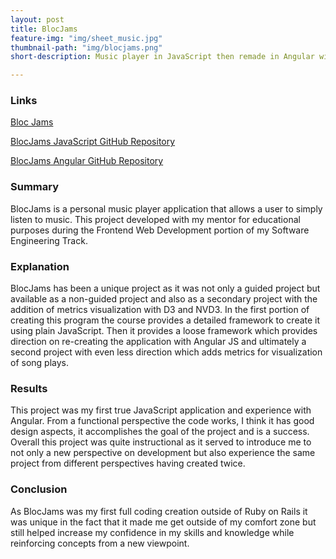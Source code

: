 ```yaml
---
layout: post
title: BlocJams
feature-img: "img/sheet_music.jpg"
thumbnail-path: "img/blocjams.png"
short-description: Music player in JavaScript then remade in Angular with metrics using D3 and NVD3.

---
```

### Links

<a href="https://polar-tor-69433.herokuapp.com/">Bloc Jams</a>

<a href="https://github.com/swentling87/bloc-jams">BlocJams JavaScript GitHub Repository</a>

<a href="https://github.com/swentling87/bloc-jams-angular">BlocJams Angular GitHub Repository</a>

### Summary

BlocJams is a personal music player application that allows a user to simply listen to music. This project developed with my mentor for educational purposes during the Frontend Web Development portion of my Software Engineering Track.

### Explanation

BlocJams has been a unique project as it was not only a guided project but available as a non-guided project and also as a secondary project with the addition of metrics visualization with D3 and NVD3. In the first portion of creating this program the course provides a detailed framework to create it using plain JavaScript. Then it provides a loose framework which provides direction on re-creating the application with Angular JS and ultimately a second project with even less direction which adds metrics for visualization of song plays.

### Results

This project was my first true JavaScript application and experience with Angular. From a functional perspective the code works, I think it has good design aspects, it accomplishes the goal of the project and is a success. Overall this project was quite instructional as it served to introduce me to not only a new perspective on development but also experience the same project from different perspectives having created twice.

### Conclusion

As BlocJams was my first full coding creation outside of Ruby on Rails it was unique in the fact that it made me get outside of my comfort zone but still helped increase my confidence in my skills and knowledge while reinforcing concepts from a new viewpoint.
